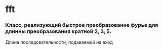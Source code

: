 # fft
### Класс, реализующий быстрое преобразование фурье для длинны преобразования кратной 2, 3, 5.

Длина последовательности, подаваемой на вход 
